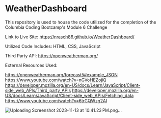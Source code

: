 # WeatherDashboard

This repository is used to house the code utilized for the completion of the Columbia Coding Bootcamp's Module 6 Challenge

Link to Live Site: https://nrasch86.github.io/WeatherDashboard/

Utilized Code Includes: HTML, CSS, JavaScript

Third Party API: https://openweathermap.org/

External Resources Used:

https://openweathermap.org/forecast5#example_JSON
https://www.youtube.com/watch?v=nGVoHEZojiQ
https://developer.mozilla.org/en-US/docs/Learn/JavaScript/Client-side_web_APIs/Third_party_APIs
https://developer.mozilla.org/en-US/docs/Learn/JavaScript/Client-side_web_APIs/Fetching_data
https://www.youtube.com/watch?v=6trGQWzg2AI



![Uploading Screenshot 2023-11-13 at 10.41.23 PM.png…]()
